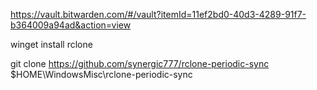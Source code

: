 https://vault.bitwarden.com/#/vault?itemId=11ef2bd0-40d3-4289-91f7-b364009a94ad&action=view

winget install rclone


git clone https://github.com/synergic777/rclone-periodic-sync $HOME\WindowsMisc\rclone-periodic-sync
